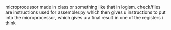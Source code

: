 microprocessor made in class or something like that in logism.
check/files are instructions used for assembler.py which then gives u instructions to put into the microprocessor, which gives u a final result in one of the registers i think
